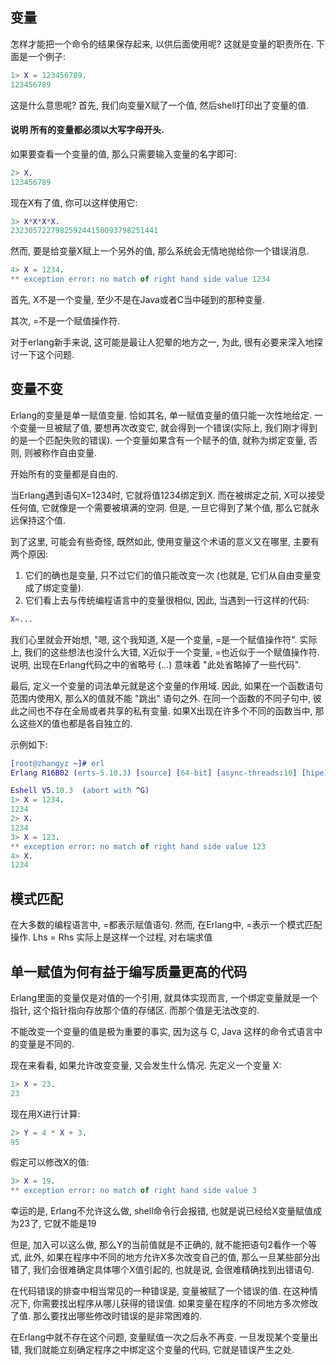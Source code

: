
## 变量

怎样才能把一个命令的结果保存起来, 以供后面使用呢? 这就是变量的职责所在. 下面是一个例子:

```erl
1> X = 123456789.
123456789
```

这是什么意思呢? 首先, 我们向变量X赋了一个值, 然后shell打印出了变量的值.

#### 说明   所有的变量都必须以大写字母开头.

如果要查看一个变量的值, 那么只需要输入变量的名字即可:

```erl
2> X.
123456789
```

现在X有了值, 你可以这样使用它:

```erl
3> X*X*X*X.
232305722798259244150093798251441
```

然而, 要是给变量X赋上一个另外的值, 那么系统会无情地抛给你一个错误消息.

```erl
4> X = 1234.
** exception error: no match of right hand side value 1234
```

首先, X不是一个变量, 至少不是在Java或者C当中碰到的那种变量.

其次, =不是一个赋值操作符.

对于erlang新手来说, 这可能是最让人犯晕的地方之一, 为此, 很有必要来深入地探讨一下这个问题.


## 变量不变

Erlang的变量是单一赋值变量. 恰如其名, 单一赋值变量的值只能一次性地给定. 一个变量一旦被赋了值, 要想再次改变它, 就会得到一个错误(实际上, 我们刚才得到的是一个匹配失败的错误). 一个变量如果含有一个赋予的值, 就称为绑定变量, 否则, 则被称作自由变量. 

开始所有的变量都是自由的.

当Erlang遇到语句X=1234时, 它就将值1234绑定到X. 而在被绑定之前, X可以接受任何值, 它就像是一个需要被填满的空洞. 但是, 一旦它得到了某个值, 那么它就永远保持这个值.

到了这里, 可能会有些奇怪, 既然如此, 使用变量这个术语的意义又在哪里, 主要有两个原因:
1) 它们的确也是变量, 只不过它们的值只能改变一次 (也就是, 它们从自由变量变成了绑定变量).
2) 它们看上去与传统编程语言中的变量很相似, 因此, 当遇到一行这样的代码:

```erl
X=...
```

我们心里就会开始想, "嗯, 这个我知道, X是一个变量, =是一个赋值操作符". 实际上, 我们的这些想法也没什么大错, X近似于一个变量, =也近似于一个赋值操作符. 说明, 出现在Erlang代码之中的省略号 (...) 意味着 "此处省略掉了一些代码".

最后, 定义一个变量的词法单元就是这个变量的作用域. 因此, 如果在一个函数语句范围内使用X, 那么X的值就不能 "跳出" 语句之外. 在同一个函数的不同子句中, 彼此之间也不存在全局或者共享的私有变量. 如果X出现在许多个不同的函数当中, 那么这些X的值也都是各自独立的.

示例如下:

```erl
[root@zhangyz ~]# erl
Erlang R16B02 (erts-5.10.3) [source] [64-bit] [async-threads:10] [hipe] [kernel-poll:false]

Eshell V5.10.3  (abort with ^G)
1> X = 1234.
1234
2> X.
1234 
3> X = 123.
** exception error: no match of right hand side value 123
4> X.
1234
```

## 模式匹配

在大多数的编程语言中, =都表示赋值语句. 然而, 在Erlang中, =表示一个模式匹配操作. Lhs = Rhs 实际上是这样一个过程, 对右端求值



## 单一赋值为何有益于编写质量更高的代码

Erlang里面的变量仅是对值的一个引用, 就具体实现而言, 一个绑定变量就是一个指针, 这个指针指向存放那个值的存储区. 而那个值是无法改变的.

不能改变一个变量的值是极为重要的事实, 因为这与 C, Java 这样的命令式语言中的变量是不同的.

现在来看看, 如果允许改变变量, 又会发生什么情况. 先定义一个变量 X:

```erl
1> X = 23.
23
```

现在用X进行计算:

```erl
2> Y = 4 * X + 3.
95
```

假定可以修改X的值:

```erl
3> X = 19.
** exception error: no match of right hand side value 3
```

幸运的是, Erlang不允许这么做, shell命令行会报错, 也就是说已经给X变量赋值成为23了, 它就不能是19

但是, 加入可以这么做, 那么Y的当前值就是不正确的, 就不能把语句2看作一个等式, 此外, 如果在程序中不同的地方允许X多次改变自己的值, 那么一旦某些部分出错了, 我们会很难确定具体哪个X值引起的, 也就是说, 会很难精确找到出错语句.

在代码错误的排查中相当常见的一种错误是, 变量被赋了一个错误的值. 在这种情况下, 你需要找出程序从哪儿获得的错误值. 如果变量在程序的不同地方多次修改了值. 那么要找出哪些修改时错误的是非常困难的.

在Erlang中就不存在这个问题, 变量赋值一次之后永不再变. 一旦发现某个变量出错, 我们就能立刻确定程序之中绑定这个变量的代码, 它就是错误产生之处.






